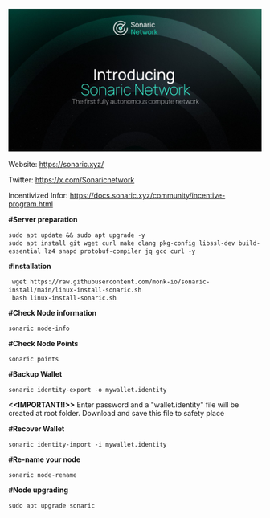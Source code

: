 
![enter image description here](https://github.com/0xblocksync/testnet/blob/main/sonaric/sonaric.jpg)

Website:  https://sonaric.xyz/

Twitter: https://x.com/Sonaricnetwork

Incentivized Infor: https://docs.sonaric.xyz/community/incentive-program.html

**#Server preparation**

    sudo apt update && sudo apt upgrade -y
    sudo apt install git wget curl make clang pkg-config libssl-dev build-essential lz4 snapd protobuf-compiler jq gcc curl -y

**#Installation**

     wget https://raw.githubusercontent.com/monk-io/sonaric-install/main/linux-install-sonaric.sh
     bash linux-install-sonaric.sh

**#Check Node information**

    sonaric node-info

**#Check Node Points**

    sonaric points

**#Backup Wallet**

    sonaric identity-export -o mywallet.identity
**<<IMPORTANT!!>>**
Enter password and a "wallet.identity" file will be created at root folder. Download and save this file to safety place 

**#Recover Wallet**

    sonaric identity-import -i mywallet.identity

**#Re-name your node**

    sonaric node-rename

**#Node upgrading**

    sudo apt upgrade sonaric

